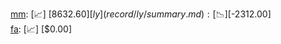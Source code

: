 [mm](record/mm/summary.md): [📈] [$8632.60]  
[ly](record/ly/summary.md): [📉] [$-2312.00]  
[fa](record/fa/summary.md): [📈] [$0.00]  

